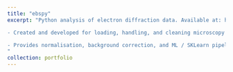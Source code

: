 ```yaml
---
title: "ebspy"
excerpt: "Python analysis of electron diffraction data. Available at: https://github.com/tmcaul/ebspy

- Created and developed for loading, handling, and cleaning microscopy data.

- Provides normalisation, background correction, and ML / SKLearn pipelines for characterisation and dataset decomposition.
"
collection: portfolio
---
```


